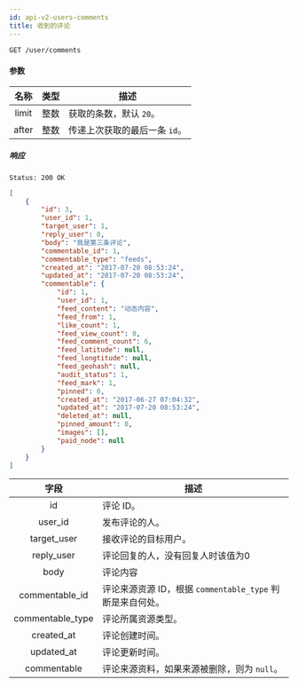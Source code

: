 ```yaml
---
id: api-v2-users-comments
title: 收到的评论
---
```


```
GET /user/comments
```

#### 参数

| 名称 | 类型 | 描述 |
|:----:|:----:|----|
| limit | 整数 |获取的条数，默认 `20`。 |
| after | 整数 | 传递上次获取的最后一条 `id`。 |

##### 响应

```
Status: 200 OK
```
```json
[
    {
        "id": 3,
        "user_id": 1,
        "target_user": 1,
        "reply_user": 0,
        "body": "我是第三条评论",
        "commentable_id": 1,
        "commentable_type": "feeds",
        "created_at": "2017-07-20 08:53:24",
        "updated_at": "2017-07-20 08:53:24",
        "commentable": {
            "id": 1,
            "user_id": 1,
            "feed_content": "动态内容",
            "feed_from": 1,
            "like_count": 1,
            "feed_view_count": 0,
            "feed_comment_count": 6,
            "feed_latitude": null,
            "feed_longtitude": null,
            "feed_geohash": null,
            "audit_status": 1,
            "feed_mark": 1,
            "pinned": 0,
            "created_at": "2017-06-27 07:04:32",
            "updated_at": "2017-07-20 08:53:24",
            "deleted_at": null,
            "pinned_amount": 0,
            "images": [],
            "paid_node": null
        }
    }
]
```

| 字段 | 描述 |
|:----:|-----|
| id | 评论 ID。|
| user_id | 发布评论的人。|
| target_user | 接收评论的目标用户。|
| reply_user | 评论回复的人，没有回复人时该值为0 |
| body | 评论内容 |
| commentable_id | 评论来源资源 ID，根据 `commentable_type` 判断是来自何处。|
| commentable_type | 评论所属资源类型。|
| created_at | 评论创建时间。|
| updated_at | 评论更新时间。|
| commentable | 评论来源资料，如果来源被删除，则为 `null`。|
